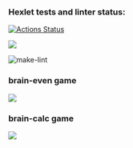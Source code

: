 ### Hexlet tests and linter status:
[![Actions Status](https://github.com/softwalls/frontend-project-lvl1/workflows/hexlet-check/badge.svg)](https://github.com/softwalls/frontend-project-lvl1/actions)

<a href="https://codeclimate.com/github/codeclimate/codeclimate/maintainability"><img src="https://api.codeclimate.com/v1/badges/a99a88d28ad37a79dbf6/maintainability" /></a>

![make-lint](https://github.com/softwalls/frontend-project-lvl1/workflows/make-lint/badge.svg)

<h3>brain-even game</h3>
<a href="https://asciinema.org/a/Ht4CcHxQ4wLiD3XlMX6nsp3vs" target="_blank"><img src="https://asciinema.org/a/Ht4CcHxQ4wLiD3XlMX6nsp3vs.svg" /></a>

<h3>brain-calc game</h3>
<a href="https://asciinema.org/a/BbVlD7Y4oFMuIJANaeYins84Z" target="_blank"><img src="https://asciinema.org/a/BbVlD7Y4oFMuIJANaeYins84Z.svg" /></a>